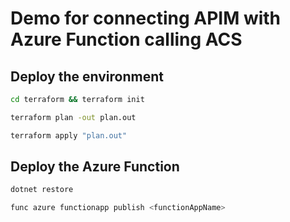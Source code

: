 # Demo for connecting APIM with Azure Function calling ACS

## Deploy the environment

```sh
cd terraform && terraform init
```

```sh
terraform plan -out plan.out
```

```sh
terraform apply "plan.out"
```

## Deploy the Azure Function

```sh
dotnet restore
```

```sh
func azure functionapp publish <functionAppName>
```